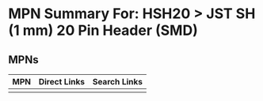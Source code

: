 



# MPN Summary For: HSH20 > JST SH (1 mm) 20 Pin Header (SMD)

## MPNs
  

|MPN|Direct Links|Search Links|
| :--- | :--- | :--- |
||||
